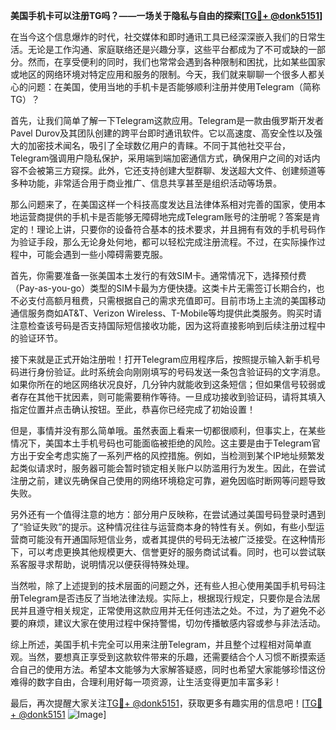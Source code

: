 **美国手机卡可以注册TG吗？——一场关于隐私与自由的探索[[TG💪+ @donk5151](https://t.me/s/donk5151)]**

在当今这个信息爆炸的时代，社交媒体和即时通讯工具已经深深嵌入我们的日常生活。无论是工作沟通、家庭联络还是兴趣分享，这些平台都成为了不可或缺的一部分。然而，在享受便利的同时，我们也常常会遇到各种限制和困扰，比如某些国家或地区的网络环境对特定应用和服务的限制。今天，我们就来聊聊一个很多人都关心的问题：在美国，使用当地的手机卡是否能够顺利注册并使用Telegram（简称TG）？

首先，让我们简单了解一下Telegram这款应用。Telegram是一款由俄罗斯开发者Pavel Durov及其团队创建的跨平台即时通讯软件。它以高速度、高安全性以及强大的加密技术闻名，吸引了全球数亿用户的青睐。不同于其他社交平台，Telegram强调用户隐私保护，采用端到端加密通信方式，确保用户之间的对话内容不会被第三方窥探。此外，它还支持创建大型群聊、发送超大文件、创建频道等多种功能，非常适合用于商业推广、信息共享甚至是组织活动等场景。

那么问题来了，在美国这样一个科技高度发达且法律体系相对完善的国家，使用本地运营商提供的手机卡是否能够无障碍地完成Telegram账号的注册呢？答案是肯定的！理论上讲，只要你的设备符合基本的技术要求，并且拥有有效的手机号码作为验证手段，那么无论身处何地，都可以轻松完成注册流程。不过，在实际操作过程中，可能会遇到一些小障碍需要克服。

首先，你需要准备一张美国本土发行的有效SIM卡。通常情况下，选择预付费（Pay-as-you-go）类型的SIM卡最为方便快捷。这类卡片无需签订长期合约，也不必支付高额月租费，只需根据自己的需求充值即可。目前市场上主流的美国移动通信服务商如AT&T、Verizon Wireless、T-Mobile等均提供此类服务。购买时请注意检查该号码是否支持国际短信接收功能，因为这将直接影响到后续注册过程中的验证环节。

接下来就是正式开始注册啦！打开Telegram应用程序后，按照提示输入新手机号码进行身份验证。此时系统会向刚刚填写的号码发送一条包含验证码的文字消息。如果你所在的地区网络状况良好，几分钟内就能收到这条短信；但如果信号较弱或者存在其他干扰因素，则可能需要稍作等待。一旦成功接收到验证码，请将其填入指定位置并点击确认按钮。至此，恭喜你已经完成了初始设置！

但是，事情并没有那么简单哦。虽然表面上看来一切都很顺利，但事实上，在某些情况下，美国本土手机号码也可能面临被拒绝的风险。这主要是由于Telegram官方出于安全考虑实施了一系列严格的风控措施。例如，当检测到某个IP地址频繁发起类似请求时，服务器可能会暂时锁定相关账户以防滥用行为发生。因此，在尝试注册之前，建议先确保自己使用的网络环境稳定可靠，避免因临时断网等问题导致失败。

另外还有一个值得注意的地方：部分用户反映称，在尝试通过美国号码登录时遇到了“验证失败”的提示。这种情况往往与运营商本身的特性有关。例如，有些小型运营商可能没有开通国际短信业务，或者其提供的号码无法被广泛接受。在这种情形下，可以考虑更换其他规模更大、信誉更好的服务商试试看。同时，也可以尝试联系客服寻求帮助，说明情况以便获得特殊处理。

当然啦，除了上述提到的技术层面的问题之外，还有些人担心使用美国手机号码注册Telegram是否违反了当地法律法规。实际上，根据现行规定，只要你是合法居民并且遵守相关规定，正常使用这款应用并无任何违法之处。不过，为了避免不必要的麻烦，建议大家在使用过程中保持警惕，切勿传播敏感内容或参与非法活动。

综上所述，美国手机卡完全可以用来注册Telegram，并且整个过程相对简单直观。当然，要想真正享受到这款软件带来的乐趣，还需要结合个人习惯不断摸索适合自己的使用方法。希望本文能够为大家解答疑惑，同时也希望大家能够珍惜这份难得的数字自由，合理利用好每一项资源，让生活变得更加丰富多彩！

最后，再次提醒大家关注[TG💪+ @donk5151](https://t.me/s/donk5151)，获取更多有趣实用的信息吧！[[TG💪+ @donk5151](https://t.me/s/donk5151) ![Image](https://i.postimg.cc/rwNCRYN7/Snipaste-2025-04-30-17-27-05.png)]